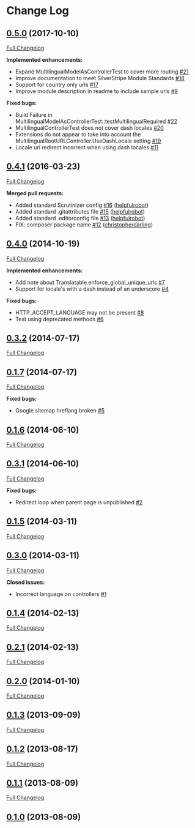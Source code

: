 # Change Log

## [0.5.0](https://github.com/webbuilders-group/silverstripe-translatablerouting/tree/0.5.0) (2017-10-10)
[Full Changelog](https://github.com/webbuilders-group/silverstripe-translatablerouting/compare/0.4.1...0.5.0)

**Implemented enhancements:**

- Expand MultilingualModelAsControllerTest to cover more routing [\#21](https://github.com/webbuilders-group/silverstripe-translatablerouting/issues/21)
- Improve documentation to meet SilverStripe Module Standards [\#18](https://github.com/webbuilders-group/silverstripe-translatablerouting/issues/18)
- Support for country only urls [\#17](https://github.com/webbuilders-group/silverstripe-translatablerouting/issues/17)
- Improve module description in readme to include sample urls [\#9](https://github.com/webbuilders-group/silverstripe-translatablerouting/issues/9)

**Fixed bugs:**

- Build Failure in MultilingualModelAsControllerTest::testMultilingualRequired [\#22](https://github.com/webbuilders-group/silverstripe-translatablerouting/issues/22)
- MultilingualControllerTest does not cover dash locales [\#20](https://github.com/webbuilders-group/silverstripe-translatablerouting/issues/20)
- Extensions do not appear to take into account the MultilingualRootURLController.UseDashLocale setting [\#19](https://github.com/webbuilders-group/silverstripe-translatablerouting/issues/19)
- Locale url redirect incorrect when using dash locales [\#11](https://github.com/webbuilders-group/silverstripe-translatablerouting/issues/11)

## [0.4.1](https://github.com/webbuilders-group/silverstripe-translatablerouting/tree/0.4.1) (2016-03-23)
[Full Changelog](https://github.com/webbuilders-group/silverstripe-translatablerouting/compare/0.4.0...0.4.1)

**Merged pull requests:**

- Added standard Scrutinizer config [\#16](https://github.com/webbuilders-group/silverstripe-translatablerouting/pull/16) ([helpfulrobot](https://github.com/helpfulrobot))
- Added standard .gitattributes file [\#15](https://github.com/webbuilders-group/silverstripe-translatablerouting/pull/15) ([helpfulrobot](https://github.com/helpfulrobot))
- Added standard .editorconfig file [\#13](https://github.com/webbuilders-group/silverstripe-translatablerouting/pull/13) ([helpfulrobot](https://github.com/helpfulrobot))
- FIX: composer package name [\#12](https://github.com/webbuilders-group/silverstripe-translatablerouting/pull/12) ([christopherdarling](https://github.com/christopherdarling))

## [0.4.0](https://github.com/webbuilders-group/silverstripe-translatablerouting/tree/0.4.0) (2014-10-19)
[Full Changelog](https://github.com/webbuilders-group/silverstripe-translatablerouting/compare/0.3.2...0.4.0)

**Implemented enhancements:**

- Add note about Translatable.enforce\_global\_unique\_urls [\#7](https://github.com/webbuilders-group/silverstripe-translatablerouting/issues/7)
- Support for locale's with a dash instead of an underscore [\#4](https://github.com/webbuilders-group/silverstripe-translatablerouting/issues/4)

**Fixed bugs:**

- HTTP\_ACCEPT\_LANGUAGE may not be present [\#8](https://github.com/webbuilders-group/silverstripe-translatablerouting/issues/8)
- Test using deprecated methods [\#6](https://github.com/webbuilders-group/silverstripe-translatablerouting/issues/6)

## [0.3.2](https://github.com/webbuilders-group/silverstripe-translatablerouting/tree/0.3.2) (2014-07-17)
[Full Changelog](https://github.com/webbuilders-group/silverstripe-translatablerouting/compare/0.1.7...0.3.2)

## [0.1.7](https://github.com/webbuilders-group/silverstripe-translatablerouting/tree/0.1.7) (2014-07-17)
[Full Changelog](https://github.com/webbuilders-group/silverstripe-translatablerouting/compare/0.1.6...0.1.7)

**Fixed bugs:**

- Google sitemap hreflang broken [\#5](https://github.com/webbuilders-group/silverstripe-translatablerouting/issues/5)

## [0.1.6](https://github.com/webbuilders-group/silverstripe-translatablerouting/tree/0.1.6) (2014-06-10)
[Full Changelog](https://github.com/webbuilders-group/silverstripe-translatablerouting/compare/0.3.1...0.1.6)

## [0.3.1](https://github.com/webbuilders-group/silverstripe-translatablerouting/tree/0.3.1) (2014-06-10)
[Full Changelog](https://github.com/webbuilders-group/silverstripe-translatablerouting/compare/0.1.5...0.3.1)

**Fixed bugs:**

- Redirect loop when parent page is unpublished [\#2](https://github.com/webbuilders-group/silverstripe-translatablerouting/issues/2)

## [0.1.5](https://github.com/webbuilders-group/silverstripe-translatablerouting/tree/0.1.5) (2014-03-11)
[Full Changelog](https://github.com/webbuilders-group/silverstripe-translatablerouting/compare/0.3.0...0.1.5)

## [0.3.0](https://github.com/webbuilders-group/silverstripe-translatablerouting/tree/0.3.0) (2014-03-11)
[Full Changelog](https://github.com/webbuilders-group/silverstripe-translatablerouting/compare/0.1.4...0.3.0)

**Closed issues:**

- Incorrect language on controllers [\#1](https://github.com/webbuilders-group/silverstripe-translatablerouting/issues/1)

## [0.1.4](https://github.com/webbuilders-group/silverstripe-translatablerouting/tree/0.1.4) (2014-02-13)
[Full Changelog](https://github.com/webbuilders-group/silverstripe-translatablerouting/compare/0.2.1...0.1.4)

## [0.2.1](https://github.com/webbuilders-group/silverstripe-translatablerouting/tree/0.2.1) (2014-02-13)
[Full Changelog](https://github.com/webbuilders-group/silverstripe-translatablerouting/compare/0.2.0...0.2.1)

## [0.2.0](https://github.com/webbuilders-group/silverstripe-translatablerouting/tree/0.2.0) (2014-01-10)
[Full Changelog](https://github.com/webbuilders-group/silverstripe-translatablerouting/compare/0.1.3...0.2.0)

## [0.1.3](https://github.com/webbuilders-group/silverstripe-translatablerouting/tree/0.1.3) (2013-09-09)
[Full Changelog](https://github.com/webbuilders-group/silverstripe-translatablerouting/compare/0.1.2...0.1.3)

## [0.1.2](https://github.com/webbuilders-group/silverstripe-translatablerouting/tree/0.1.2) (2013-08-17)
[Full Changelog](https://github.com/webbuilders-group/silverstripe-translatablerouting/compare/0.1.1...0.1.2)

## [0.1.1](https://github.com/webbuilders-group/silverstripe-translatablerouting/tree/0.1.1) (2013-08-09)
[Full Changelog](https://github.com/webbuilders-group/silverstripe-translatablerouting/compare/0.1.0...0.1.1)

## [0.1.0](https://github.com/webbuilders-group/silverstripe-translatablerouting/tree/0.1.0) (2013-08-09)
